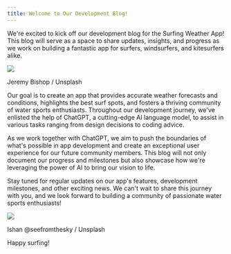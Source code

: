 ```yaml
---
title: Welcome to Our Development Blog!
---
```


We're excited to kick off our development blog for the Surfing Weather App! This blog will serve as a space to share updates, insights, and progress as we work on building a fantastic app for surfers, windsurfers, and kitesurfers alike.

![](https://assets.tina.io/dbe1df1d-395e-40c6-9f97-0a8bbb6470be/content/photo-1514153706299-066ec6b89838.jpeg)

Jeremy Bishop  / Unsplash

Our goal is to create an app that provides accurate weather forecasts and conditions, highlights the best surf spots, and fosters a thriving community of water sports enthusiasts. Throughout our development journey, we've enlisted the help of ChatGPT, a cutting-edge AI language model, to assist in various tasks ranging from design decisions to coding advice.

As we work together with ChatGPT, we aim to push the boundaries of what's possible in app development and create an exceptional user experience for our future community members. This blog will not only document our progress and milestones but also showcase how we're leveraging the power of AI to bring our vision to life.

Stay tuned for regular updates on our app's features, development milestones, and other exciting news. We can't wait to share this journey with you, and we look forward to building a community of passionate water sports enthusiasts!

![](https://assets.tina.io/dbe1df1d-395e-40c6-9f97-0a8bbb6470be/content/photo-1628324814404-5e123cd10506.jpeg)

Ishan @seefromthesky  / Unsplash

Happy surfing!
